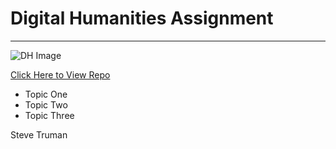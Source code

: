 # Digital Humanities Assignment

---

![DH Image](https://tse4.mm.bing.net/th?id=OIP.hB_gyBLBFxpp19J1CSxs4wHaCq&pid=Api&P=0&w=532&h=192)

[Click Here to View Repo](https://github.com/Wolfmoz/dh-assign-one)


* Topic One
* Topic Two
* Topic Three


Steve Truman
